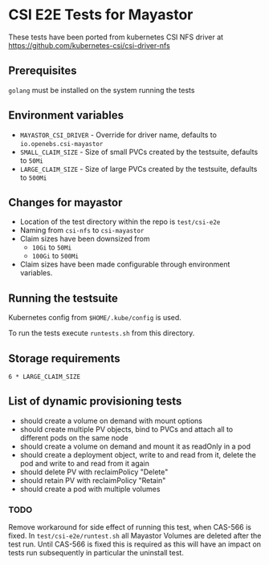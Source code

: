 # CSI E2E Tests for Mayastor
These tests have been ported from kubernetes CSI NFS driver at https://github.com/kubernetes-csi/csi-driver-nfs

## Prerequisites
`golang` must be installed on the system running the tests

## Environment variables
* `MAYASTOR_CSI_DRIVER` - Override for driver name, defaults to `io.openebs.csi-mayastor`
* `SMALL_CLAIM_SIZE` - Size of small PVCs created by the testsuite, defaults to `50Mi`
* `LARGE_CLAIM_SIZE` - Size of large PVCs created by the testsuite, defaults to `500Mi`

## Changes for mayastor
* Location of the test directory within the repo is `test/csi-e2e`
* Naming from `csi-nfs` to `csi-mayastor`
* Claim sizes have been downsized from
  * `10Gi` to `50Mi`
  * `100Gi` to `500Mi`
* Claim sizes have been made configurable through environment variables.

## Running the testsuite
Kubernetes config from `$HOME/.kube/config` is used.

To run the tests execute `runtests.sh` from this directory.

## Storage requirements
`6 * LARGE_CLAIM_SIZE`

## List of dynamic provisioning tests
*  should create a volume on demand with mount options
*  should create multiple PV objects, bind to PVCs and attach all to different pods on the same node
*  should create a volume on demand and mount it as readOnly in a pod
*  should create a deployment object, write to and read from it, delete the pod and write to and read from it again
*  should delete PV with reclaimPolicy "Delete"
*  should retain PV with reclaimPolicy "Retain"
*  should create a pod with multiple volumes

### TODO
Remove workaround for side effect of running this test, when CAS-566 is fixed.
In `test/csi-e2e/runtest.sh` all Mayastor Volumes are deleted after
the test run. Until CAS-566 is fixed this is required as this will have an
impact on tests run subsequently in particular the uninstall test.
